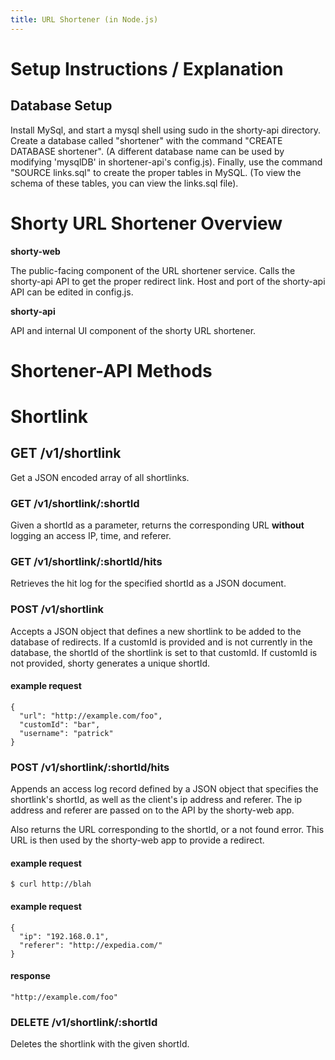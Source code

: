 ```yaml
---
title: URL Shortener (in Node.js)
---
```


# Setup Instructions / Explanation

## Database Setup

Install MySql, and start a mysql shell using sudo in the shorty-api directory.
Create a database called "shortener" with the command "CREATE DATABASE shortener".
(A different database name can be used by modifying 'mysqlDB' in shortener-api's config.js).
Finally, use the command "SOURCE links.sql" to create the proper tables in MySQL.
(To view the schema of these tables, you can view the links.sql file).  


# Shorty URL Shortener Overview

**shorty-web**

The public-facing component of the URL shortener service.
Calls the shorty-api API to get the proper redirect link.
Host and port of the shorty-api API can be edited in config.js.

**shorty-api**

API and internal UI component of the shorty URL shortener.   


# Shortener-API Methods

# Shortlink

## GET /v1/shortlink

Get a JSON encoded array of all shortlinks.

### GET /v1/shortlink/:shortId

Given a shortId as a parameter, returns the corresponding URL **without** logging an access IP, time, and referer.

### GET /v1/shortlink/:shortId/hits

Retrieves the hit log for the specified shortId as a JSON document. 

### POST /v1/shortlink

Accepts a JSON object that defines a new shortlink to be added to the database of redirects.  If a customId is provided and is not currently in the database, the shortId of the shortlink is set to that customId.  If customId is not provided, shorty generates a unique shortId.

#### example request

    {
      "url": "http://example.com/foo",
      "customId": "bar",
      "username": "patrick"
    }

### POST /v1/shortlink/:shortId/hits

Appends an access log record defined by a JSON object that specifies the shortlink's shortId, as well as the client's ip address and referer.  The ip address and referer are passed on to the API by the shorty-web app.

Also returns the URL corresponding to the shortId, or a not found error.  This URL is then used by the shorty-web app to provide a redirect.

#### example request

	$ curl http://blah

#### example request

    {
      "ip": "192.168.0.1",
      "referer": "http://expedia.com/"
    }

#### response

	"http://example.com/foo"

### DELETE /v1/shortlink/:shortId

Deletes the shortlink with the given shortId.
